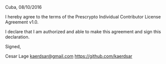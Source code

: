 Cuba, 08/10/2016

I hereby agree to the terms of the Prescrypto Individual Contributor License
Agreement v1.0.

I declare that I am authorized and able to make this agreement and sign this
declaration.

Signed,

Cesar Lage kaerdsar@gmail.com https://github.com/kaerdsar
